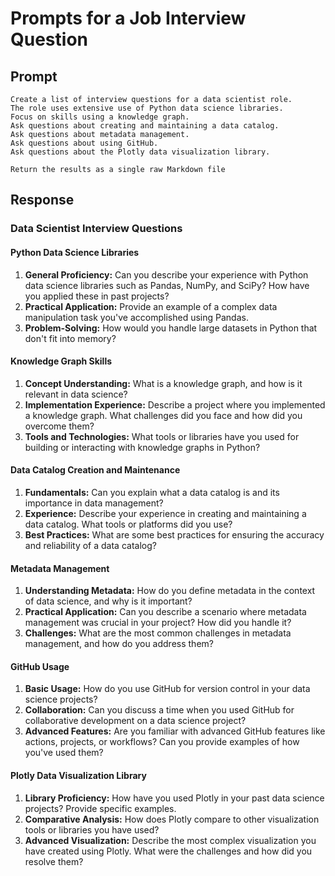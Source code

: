 # Prompts for a Job Interview Question

## Prompt

```
Create a list of interview questions for a data scientist role.
The role uses extensive use of Python data science libraries.
Focus on skills using a knowledge graph.
Ask questions about creating and maintaining a data catalog.
Ask questions about metadata management.
Ask questions about using GitHub.
Ask questions about the Plotly data visualization library.
```

```
Return the results as a single raw Markdown file
```

## Response

### Data Scientist Interview Questions

#### Python Data Science Libraries
1. **General Proficiency:** Can you describe your experience with Python data science libraries such as Pandas, NumPy, and SciPy? How have you applied these in past projects?
2. **Practical Application:** Provide an example of a complex data manipulation task you've accomplished using Pandas.
3. **Problem-Solving:** How would you handle large datasets in Python that don't fit into memory?

#### Knowledge Graph Skills
1. **Concept Understanding:** What is a knowledge graph, and how is it relevant in data science?
2. **Implementation Experience:** Describe a project where you implemented a knowledge graph. What challenges did you face and how did you overcome them?
3. **Tools and Technologies:** What tools or libraries have you used for building or interacting with knowledge graphs in Python?

#### Data Catalog Creation and Maintenance
1. **Fundamentals:** Can you explain what a data catalog is and its importance in data management?
2. **Experience:** Describe your experience in creating and maintaining a data catalog. What tools or platforms did you use?
3. **Best Practices:** What are some best practices for ensuring the accuracy and reliability of a data catalog?

#### Metadata Management
1. **Understanding Metadata:** How do you define metadata in the context of data science, and why is it important?
2. **Practical Application:** Can you describe a scenario where metadata management was crucial in your project? How did you handle it?
3. **Challenges:** What are the most common challenges in metadata management, and how do you address them?

#### GitHub Usage
1. **Basic Usage:** How do you use GitHub for version control in your data science projects?
2. **Collaboration:** Can you discuss a time when you used GitHub for collaborative development on a data science project?
3. **Advanced Features:** Are you familiar with advanced GitHub features like actions, projects, or workflows? Can you provide examples of how you've used them?

#### Plotly Data Visualization Library
1. **Library Proficiency:** How have you used Plotly in your past data science projects? Provide specific examples.
2. **Comparative Analysis:** How does Plotly compare to other visualization tools or libraries you have used?
3. **Advanced Visualization:** Describe the most complex visualization you have created using Plotly. What were the challenges and how did you resolve them?


